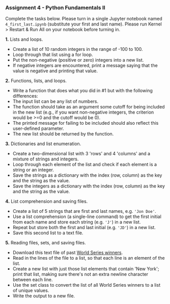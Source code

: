 ### Assignment 4 - Python Fundamentals II

Complete the tasks below. Please turn in a single Jupyter notebook named `4_first_last.ipynb` (substitute your first and last name). Please run Kernel > Restart & Run All on your notebook before turning in.

**1.** Lists and loops.

* Create a list of 10 random integers in the range of -100 to 100. 
* Loop through that list using a for loop. 
* Put the non-negative (positive or zero) integers into a new list. 
* If negative integers are encountered, print a message saying that the value is negative and printing that value.

**2.** Functions, lists, and loops.

* Write a function that does what you did in #1 but with the following differences: 
* The input list can be any list of numbers.
* The function should take as an argument some cutoff for being included in the new list (e.g., if you want non-negative integers, the criterion would be >=0 and the cutoff would be 0).
* The printed message for failing to be included should also reflect this user-defined parameter.
* The new list should be returned by the function.

**3.** Dictionaries and list enumeration.

* Create a two-dimensional list with 3 'rows' and 4 'columns' and a mixture of strings and integers. 
* Loop through each element of the list and check if each element is a string or an integer. 
* Save the strings as a dictionary with the index (row, column) as the key and the string as the value.
* Save the integers as a dictionary with the index (row, column) as the key and the string as the value.

**4.** List comprehension and saving files.

* Create a list of 5 strings that are first and last names, e.g. `'Jon Doe'`. 
* Use a list comprehension (a single-line command) to get the first initial from each name and store each string (e.g. `'J'`) in a new list. 
* Repeat but store both the first and last initial (e.g. `'JD'`) in a new list. 
* Save this second list to a text file.

**5.** Reading files, sets, and saving files.

* Download this text file of past [World Series winners](https://github.com/cuttlefishh/python-for-data-analysis/blob/master/data/world_series_winners.txt). 
* Read in the lines of the file to a list, so that each line is an element of the list. 
* Create a new list with just those list elements that contain 'New York'; print that list, making sure there's not an extra newline character between each line. 
* Use the set class to convert the list of all World Series winners to a list of unique values. 
* Write the output to a new file.
